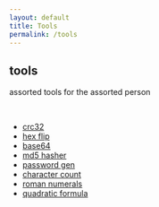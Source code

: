 ```yaml
---
layout: default
title: Tools
permalink: /tools
---
```


## tools

assorted tools for the assorted person

<br>
<ul style="text-align:left; display: inline-block;">
    <li><a href="/tools/crc32">crc32</a></li>
    <li><a href="/tools/hexflip">hex flip</a></li>
    <li><a href="/tools/base64">base64</a></li>
    <li><a href="/tools/md5">md5 hasher</a></li>
    <li><a href="/tools/passwordgen">password gen</a></li>
    <li><a href="/tools/charcount">character count</a></li>
    <li><a href="/tools/roman">roman numerals</a></li>
    <li><a href="/tools/quadraticformula">quadratic formula</a></li>
</ul>
